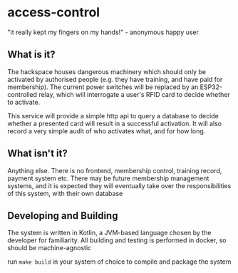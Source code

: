 # access-control
"it really kept my fingers on my hands!" - anonymous happy user

## What is it?
The hackspace houses dangerous machinery which should only be activated by authorised people (e.g. they have training, and have paid for membership).  The current power switches will be replaced by an ESP32-controlled relay, which will interrogate a user's RFID card to decide whether to activate.

This service will provide a simple http api to query a database to decide whether a presented card will result in a successful activation.  It will also record a very simple audit of who activates what, and for how long.


## What isn't it?
Anything else.  There is no frontend, membership control, training record, payment system etc.
There may be future membership management systems, and it is expected they will eventually take over the responsibilities of this system, with their own database

## Developing and Building
The system is written in Kotlin, a JVM-based language chosen by the developer for familiarity.  All building and testing is performed in docker, so should be machine-agnostic

run `make build` in your system of choice to compile and package the system